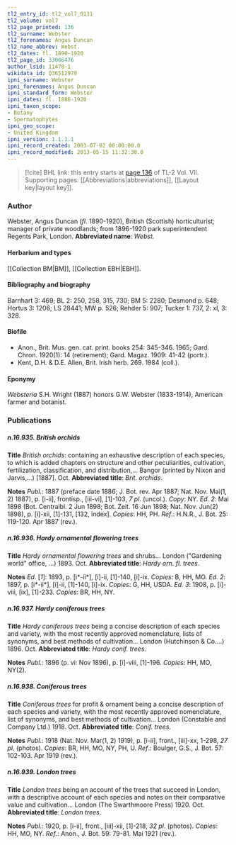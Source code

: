 ```yaml
---
tl2_entry_id: tl2_vol7_0131
tl2_volume: vol7
tl2_page_printed: 136
tl2_surname: Webster
tl2_forenames: Angus Duncan
tl2_name_abbrev: Webst.
tl2_dates: fl. 1890-1920
tl2_page_id: 33066476
author_lsid: 11478-1
wikidata_id: Q36512970
ipni_surname: Webster
ipni_forenames: Angus Duncan
ipni_standard_form: Webster
ipni_dates: fl. 1886-1920
ipni_taxon_scope: 
- Botany
- Spermatophytes
ipni_geo_scope: 
- United Kingdom
ipni_version: 1.1.1.1
ipni_record_created: 2003-07-02 00:00:00.0
ipni_record_modified: 2013-05-15 11:32:38.0
---
```



> [!cite] BHL link: this entry starts at [page 136](https://www.biodiversitylibrary.org/page/33066476) of TL-2 Vol. VII.
> Supporting pages: [[Abbreviations|abbreviations]], [[Layout key|layout key]].

### Author

Webster, Angus Duncan (*fl*. 1890-1920), British (Scottish) horticulturist; manager of private woodlands; from 1896-1920 park superintendent Regents Park, London. 
**Abbreviated name**: *Webst.*

#### Herbarium and types

[[Collection BM|BM]], [[Collection EBH|EBH]].

#### Bibliography and biography

Barnhart 3: 469; BL 2: 250, 258, 315, 730; BM 5: 2280; Desmond p. 648; Hortus 3: 1206; LS 28441; MW p. 526; Rehder 5: 907; Tucker 1: 737, 2: xl, 3: 328.

#### Biofile

- Anon., Brit. Mus. gen. cat. print. books 254: 345-346. 1965; Gard. Chron. 1920(1): 14 (retirement); Gard. Magaz. 1909: 41-42 (portr.).
- Kent, D.H. & D.E. Allen, Brit. Irish herb. 269. 1984 (coll.).

#### Eponymy

*Websteria* S.H. Wright (1887) honors G.W. Webster (1833-1914), American farmer and botanist.

### Publications

##### n.16.935. British orchids

**Title**
*British orchids*: containing an exhaustive description of each species, to which is added chapters on structure and other peculiarities, cultivation, fertilization, classification, and distribution,... Bangor (printed by Nixon and Jarvis,...) \[1887\]. Oct.
**Abbreviated title**: *Brit. orchids*.

**Notes**
*Publ*.: 1887 (preface date 1886; J. Bot. rev. Apr 1887; Nat. Nov. Mai(1, 2) 1887), p. \[i-ii\], frontisp., \[iii-vi\], \[1\]-103, *7 pl*. (uncol.). *Copy*: NY.
*Ed. 2*: Mai 1898 (Bot. Centralbl. 2 Jun 1898; Bot. Zeit. 16 Jun 1898; Nat. Nov. Jun(2) 1898), p. \[i\]-xii, \[1\]-131, \[132, index\]. *Copies*: HH, PH.
*Ref*.: H.N.R., J. Bot. 25: 119-120. Apr 1887 (rev.).

##### n.16.936. Hardy ornamental flowering trees

**Title**
*Hardy ornamental flowering trees* and shrubs... London ("Gardening world" office, ...) 1893. Oct.
**Abbreviated title**: *Hardy orn. fl. trees*.

**Notes**
*Ed*. \[*1*\]: 1893, p. \[i\*-ii\*\], \[i\]-ii, \[1\]-140, \[i\]-ix. *Copies*: B, HH, MO.
*Ed. 2*: 1897, p. \[i\*-ii\*\], \[i\]-ii, \[1\]-140, \[i\]-ix. *Copies*: G, HH, USDA.
*Ed. 3*: 1908, p. \[i\]-viii, \[ix\], \[1\]-233. *Copies*: BR, HH, NY.

##### n.16.937. Hardy coniferous trees

**Title**
*Hardy coniferous trees* being a concise description of each species and variety, with the most recently approved nomenclature, lists of synonyms, and best methods of cultivation... London (Hutchinson & Co....) 1896. Oct.
**Abbreviated title**: *Hardy conif. trees*.

**Notes**
*Publ*.: 1896 (p. vi: Nov 1896), p. \[i\]-viii, \[1\]-196. *Copies*: HH, MO, NY(2).

##### n.16.938. Coniferous trees

**Title**
*Coniferous trees* for profit & ornament being a concise description of each species and variety, with the most recently approved nomenclature, list of synonyms, and best methods of cultivation... London (Constable and Company Ltd.) 1918. Oct.
**Abbreviated title**: *Conif. trees*.

**Notes**
*Publ*.: 1918 (Nat. Nov. Mar(1, 2) 1919), p. \[i-ii\], front., \[iii\]-xx, 1-298, *27 pl*. (photos).
*Copies*: BR, HH, MO, NY, PH, U.
*Ref*.: Boulger, G.S., J. Bot. 57: 102-103. Apr 1919 (rev.).

##### n.16.939. London trees

**Title**
*London trees* being an account of the trees that succeed in London, with a descriptive account of each species and notes on their comparative value and cultivation... London (The Swarthmoore Press) 1920. Oct.
**Abbreviated title**: *London trees*.

**Notes**
*Publ*.: 1920, p. \[i-ii\], front., \[iii\]-xii, \[1\]-218, *32 pl*. (photos). *Copies*: HH, MO, NY.
*Ref*.: Anon., J. Bot. 59: 79-81. Mai 1921 (rev.).


